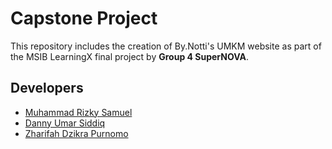 # Capstone Project

This repository includes the creation of By.Notti's UMKM website as part of the MSIB LearningX final project by **Group 4 SuperNOVA**.

## Developers

- [Muhammad Rizky Samuel](https://github.com/RizkySamuel)
- [Danny Umar Siddiq](https://www.github.com/10dannyumar)
- [Zharifah Dzikra Purnomo](https://www.github.com/dzzhar)


